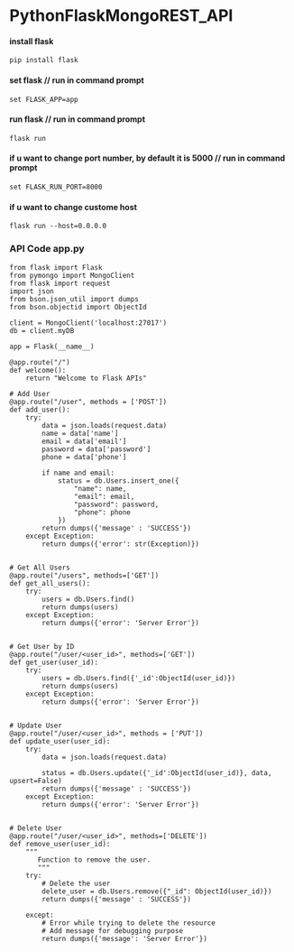 # PythonFlaskMongoREST_API

#### install flask
    pip install flask
   
#### set flask    // run in command prompt
    set FLASK_APP=app
    
#### run flask    // run in command prompt
    flask run
    
#### if u want to change port number, by default it is 5000    // run in command prompt
    set FLASK_RUN_PORT=8000
    
#### if u want to change custome host
    flask run --host=0.0.0.0

### API Code app.py

    from flask import Flask
    from pymongo import MongoClient
    from flask import request
    import json
    from bson.json_util import dumps
    from bson.objectid import ObjectId

    client = MongoClient('localhost:27017')
    db = client.myDB

    app = Flask(__name__)

    @app.route("/")
    def welcome():
        return "Welcome to Flask APIs"

    # Add User
    @app.route("/user", methods = ['POST'])
    def add_user():
        try:
            data = json.loads(request.data)
            name = data['name']
            email = data['email']
            password = data['password']
            phone = data['phone']

            if name and email:
                status = db.Users.insert_one({
                    "name": name,
                    "email": email,
                    "password": password,
                    "phone": phone
                })
            return dumps({'message' : 'SUCCESS'})
        except Exception:
            return dumps({'error': str(Exception)})


    # Get All Users
    @app.route("/users", methods=['GET'])
    def get_all_users():
        try:
            users = db.Users.find()
            return dumps(users)
        except Exception:
            return dumps({'error': 'Server Error'})


    # Get User by ID
    @app.route("/user/<user_id>", methods=['GET'])
    def get_user(user_id):
        try:
            users = db.Users.find({'_id':ObjectId(user_id)})
            return dumps(users)
        except Exception:
            return dumps({'error': 'Server Error'})


    # Update User
    @app.route("/user/<user_id>", methods = ['PUT'])
    def update_user(user_id):
        try:
            data = json.loads(request.data)

            status = db.Users.update({'_id':ObjectId(user_id)}, data, upsert=False)
            return dumps({'message' : 'SUCCESS'})
        except Exception:
            return dumps({'error': 'Server Error'})


    # Delete User
    @app.route("/user/<user_id>", methods=['DELETE'])
    def remove_user(user_id):
        """
           Function to remove the user.
           """
        try:
            # Delete the user
            delete_user = db.Users.remove({"_id": ObjectId(user_id)})
            return dumps({'message' : 'SUCCESS'})

        except:
            # Error while trying to delete the resource
            # Add message for debugging purpose
            return dumps({'message': 'Server Error'})



